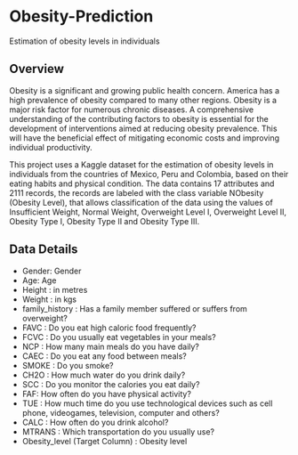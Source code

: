 # Obesity-Prediction
Estimation of obesity levels in individuals

## Overview
Obesity is a significant and growing public health concern. America has a high prevalence of obesity compared to many other regions. Obesity is a major risk factor for numerous chronic diseases. 
A comprehensive understanding of the contributing factors to obesity is essential for the development of interventions aimed at reducing obesity prevalence. 
This will have the beneficial effect of mitigating economic costs and improving individual productivity.

This project uses a Kaggle dataset for the estimation of obesity levels in individuals from the countries of Mexico, Peru and Colombia, based on their eating habits and physical condition.
The data contains 17 attributes and 2111 records, the records are labeled with the class variable NObesity (Obesity Level), that allows classification of the data using the values of Insufficient Weight, Normal Weight, Overweight Level I, Overweight Level II, Obesity Type I, Obesity Type II and Obesity Type III.

## Data Details

* Gender: Gender
* Age: Age
* Height : in metres
* Weight : in kgs
* family_history : Has a family member suffered or suffers from overweight?
* FAVC : Do you eat high caloric food frequently?
* FCVC : Do you usually eat vegetables in your meals?
* NCP : How many main meals do you have daily?
* CAEC : Do you eat any food between meals?
* SMOKE : Do you smoke?
* CH2O : How much water do you drink daily?
* SCC : Do you monitor the calories you eat daily?
* FAF: How often do you have physical activity?
* TUE : How much time do you use technological devices such as cell phone, videogames, television, computer and others?
* CALC : How often do you drink alcohol?
* MTRANS : Which transportation do you usually use?
* Obesity_level (Target Column) : Obesity level
